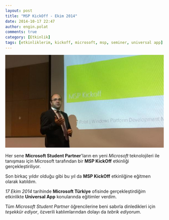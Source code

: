 ```yaml
---
layout: post
title: "MSP KickOff - Ekim 2014"
date: 2014-10-17 22:47
author: engin.polat
comments: true
category: [Etkinlik]
tags: [etkinliklerim, kickoff, microsoft, msp, seminer, universal app]
---
```

![](/assets/uploads/2014/10/MSPKickOff2014.jpg)

Her sene **Microsoft Student Partner**'ların en yeni *Microsoft* teknolojileri ile tanışması için Microsoft tarafından bir **MSP KickOff** etkinliği gerçekleştiriliyor.

Son birkaç yıldır olduğu gibi bu yıl da **MSP KickOff** etkinliğine eğitmen olarak katıldım.

*17 Ekim 2014* tarihinde **Microsoft Türkiye** ofisinde gerçekleştirdiğim etkinlikte **Universal App** konularında eğitimler verdim.

Tüm *Microsoft Student Partner* öğrencilerine beni sabırla dinledikleri için *teşekkür ediyor*, özverili katılımlarından dolayı da *tebrik ediyorum*.

